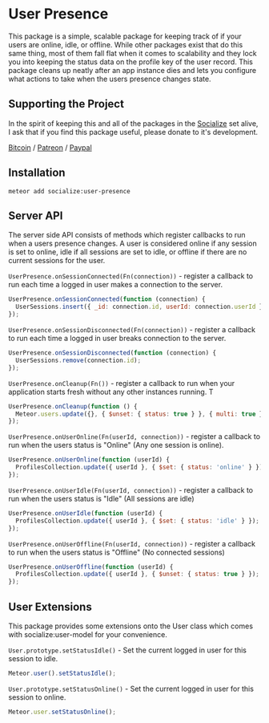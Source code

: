 # User Presence #

This package is a simple, scalable package for keeping track of if your users are online, idle, or offline. While other packages exist that do this same thing, most of them fall flat when it comes to scalability and they lock you into keeping the status data on the profile key of the user record. This package cleans up neatly after an app instance dies and lets you configure what actions to take when the users presence changes state.

## Supporting the Project ##
In the spirit of keeping this and all of the packages in the [Socialize](https://atmospherejs.com/socialize) set alive, I ask that if you find this package useful, please donate to it's development.

[Bitcoin](https://www.coinbase.com/checkouts/4a52f56a76e565c552b6ecf118461287) / [Patreon](https://www.patreon.com/user?u=4866588) / [Paypal](https://www.paypal.me/copleykj)


## Installation ##

```shell
meteor add socialize:user-presence
```


## Server API ##

The server side API consists of methods which register callbacks to run when a users presence changes. A user is considered online if any session is set to online, idle if all sessions are set to idle, or offline if there are no current sessions for the user.

`UserPresence.onSessionConnected(Fn(connection))` - register a callback to run each time a logged in user makes a connection to the server.

```javascript
UserPresence.onSessionConnected(function (connection) {
  UserSessions.insert({ _id: connection.id, userId: connection.userId });
});
```

`UserPresence.onSessionDisconnected(Fn(connection))` - register a callback to run each time a logged in user breaks connection to the server.

```javascript
UserPresence.onSessionDisconnected(function (connection) {
  UserSessions.remove(connection.id);
});
```

`UserPresence.onCleanup(Fn())` - register a callback to run when your application starts fresh without any other instances running. T

```javascript
UserPresence.onCleanup(function () {
  Meteor.users.update({}, { $unset: { status: true } }, { multi: true });
});
```

`UserPresence.onUserOnline(Fn(userId, connection))` - register a callback to run when the users status is "Online" (Any one session is online).

```javascript
UserPresence.onUserOnline(function (userId) {
  ProfilesCollection.update({ userId }, { $set: { status: 'online' } });
});
```

`UserPresence.onUserIdle(Fn(userId, connection))` - register a callback to run when the users status is "Idle" (All sessions are idle)

```javascript
UserPresence.onUserIdle(function (userId) {
  ProfilesCollection.update({ userId }, { $set: { status: 'idle' } });
});
```

`UserPresence.onUserOffline(Fn(userId, connection))` - register a callback to run when the users status is "Offline" (No connected sessions)

```javascript
UserPresence.onUserOffline(function (userId) {
  ProfilesCollection.update({ userId }, { $unset: { status: true } });
});
```

## User Extensions ##

This package provides some extensions onto the User class which comes with socialize:user-model for your convenience.

`User.prototype.setStatusIdle()` - Set the current logged in user for this session to idle.

```javascript
Meteor.user().setStatusIdle();
```

`User.prototype.setStatusOnline()` - Set the current logged in user for this session to online.

```javascript
Meteor.user.setStatusOnline();
```
